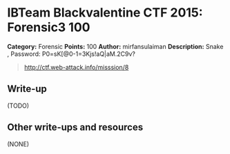 # IBTeam Blackvalentine CTF 2015: Forensic3 100

**Category:** Forensic
**Points:** 100
**Author:** mirfansulaiman
**Description:** Snake , Password: P0=sK[@0-1=3Kjs!aQ|aM.2C9v?

> http://ctf.web-attack.info/misssion/8

## Write-up

(TODO)

## Other write-ups and resources

(NONE)
